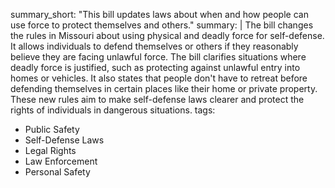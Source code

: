 summary_short: "This bill updates laws about when and how people can use force to protect themselves and others."
summary: |
  The bill changes the rules in Missouri about using physical and deadly force for self-defense. It allows individuals to defend themselves or others if they reasonably believe they are facing unlawful force. The bill clarifies situations where deadly force is justified, such as protecting against unlawful entry into homes or vehicles. It also states that people don't have to retreat before defending themselves in certain places like their home or private property. These new rules aim to make self-defense laws clearer and protect the rights of individuals in dangerous situations.
tags:
  - Public Safety
  - Self-Defense Laws
  - Legal Rights
  - Law Enforcement
  - Personal Safety
